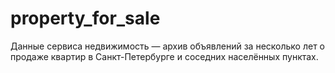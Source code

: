 # property_for_sale
Данные сервиса недвижимость — архив объявлений за несколько лет о продаже квартир в Санкт-Петербурге и соседних населённых пунктах.
